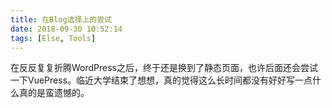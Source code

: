 ```yaml
---
title: 在Blog选择上的尝试
date: 2018-09-30 10:52:14
tags: [Else, Tools]
---
```

在反反复复折腾WordPress之后，终于还是换到了静态页面，也许后面还会尝试一下VuePress。临近大学结束了想想，真的觉得这么长时间都没有好好写一点什么真的是蛮遗憾的。